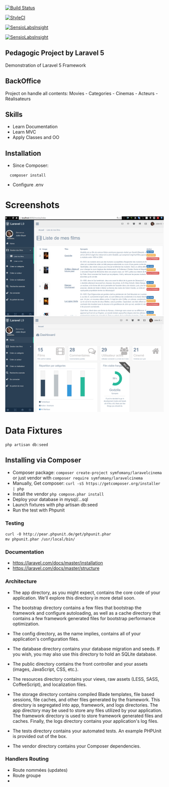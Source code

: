 
[![Build Status](https://travis-ci.org/Symfomany/laravell9.svg?branch=master)](https://travis-ci.org/Symfomany/laravell9)

[![StyleCI](https://styleci.io/repos/61692381/shield)](https://styleci.io/repos/61692381)

[![SensioLabsInsight](https://insight.sensiolabs.com/projects/89235c20-c1db-4c9e-8919-1c127aa5201a/small.png)](https://insight.sensiolabs.com/projects/89235c20-c1db-4c9e-8919-1c127aa5201a)

[![SensioLabsInsight](https://insight.sensiolabs.com/projects/89235c20-c1db-4c9e-8919-1c127aa5201a/big.png)](https://insight.sensiolabs.com/projects/89235c20-c1db-4c9e-8919-1c127aa5201a)

## Pedagogic Project by Laravel 5

Demonstration of Laravel 5 Framework


## BackOffice
Project on handle all contents: Movies - Categories - Cinemas - Acteurs - Réalisateurs



## Skills

+ Learn Documentation
+ Learn MVC
+ Apply Classes and OO


## Installation

+ Since Composer:

```
  composer install
```

+ Configure .env


Screenshots
====

![GitHub Logo](/screens/1.png)
![GitHub Logo](/screens/2.png)



Data Fixtures
====
    php artisan db:seed

## Installing via Composer

* Composer package:   `composer create-project symfomany/laravelcinema`  or just vendor with `composer require symfomany/laravelcinema`
* Manually, Get composer: `curl -sS https://getcomposer.org/installer | php`
* Install the vendor `php compose.phar install`
* Deploy your database in mysql/...sql
* Launch fixtures with php artisan db:seed
* Run the test with Phpunit


### Testing

```
curl -O http://pear.phpunit.de/get/phpunit.phar
mv phpunit.phar /usr/local/bin/
```

### Documentation
+ https://laravel.com/docs/master/installation
+ https://laravel.com/docs/master/structure


### Architecture

+ The app directory, as you might expect, contains the core code of your application. We'll explore this directory in more detail soon.

+ The bootstrap directory contains a few files that bootstrap the framework and configure autoloading, as well as a cache directory that contains a few framework generated files for bootstrap performance optimization.

+ The config directory, as the name implies, contains all of your application's configuration files.

+ The database directory contains your database migration and seeds. If you wish, you may also use this directory to hold an SQLite database.

+ The public directory contains the front controller and your assets (images, JavaScript, CSS, etc.).

+ The resources directory contains your views, raw assets (LESS, SASS, CoffeeScript), and localization files.

+ The storage directory contains compiled Blade templates, file based sessions, file caches, and other files generated by the framework. This directory is segregated into app, framework, and logs directories. The app directory may be used to store any files utilized by your application. The framework directory is used to store framework generated files and caches. Finally, the logs directory contains your application's log files.

+ The tests directory contains your automated tests. An example PHPUnit is provided out of the box.

+ The vendor directory contains your Composer dependencies.


### Handlers Routing

+ Route nommées (updates)
+ Route groupe
+
